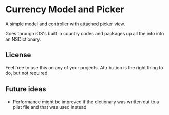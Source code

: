 # Currency Model and Picker

A simple model and controller with attached picker view.

Goes through iOS's built in country codes and packages up all the info into an NSDictionary. 

## License

Feel free to use this on any of your projects. Attribution is the right thing to do, but not required.

## Future ideas

* Performance might be improved if the dictionary was written out to a plist file and that was used instead
